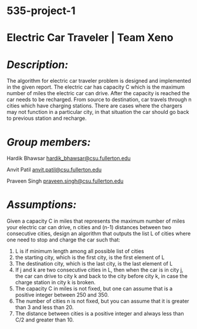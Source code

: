 # 535-project-1

# **Electric Car Traveler   |   Team Xeno**



# _**Description:**_

The algorithm for electric car traveler problem is designed and implemented in the given report. The electric car has capacity C which is the maximum number of miles the electric car can drive. After the capacity is reached the car needs to be recharged. From source to destination, car travels through n cities which have charging stations. There are cases where the chargers may not function in a particular city, in that situation the car should go back to previous station and recharge.



# _**Group members:**_

Hardik Bhawsar  hardik_bhawsar@csu.fullerton.edu

Anvit Patil     anvit.patil@csu.fullerton.edu     

Praveen Singh   praveen.singh@csu.fullerton.edu



# _**Assumptions:**_ 

Given a capacity C in miles that represents the maximum number of miles your electric car can drive, n cities and (n-1) distances between two consecutive cities, design an algorithm that outputs the list L of cities where one need to stop and charge the car such that:
1. L is if minimum length among all possible list of cities
2. the starting city, which is the first city, is the first element of L
3. The destination city, which is the last city, is the last element of L
4. If j and k are two consecutive cities in L, then when the car is in city j, the car can drive to city k and back to the city before city k, in case the charge station in city k is broken.
5. The capacity C in miles is not fixed, but one can assume that is a positive integer between 250 and 350.
6. The number of cities n is not fixed, but you can assume that it is greater than 3 and less than 20. 
7. The distance between cities is a positive integer and always less than C/2 and greater than 10.


